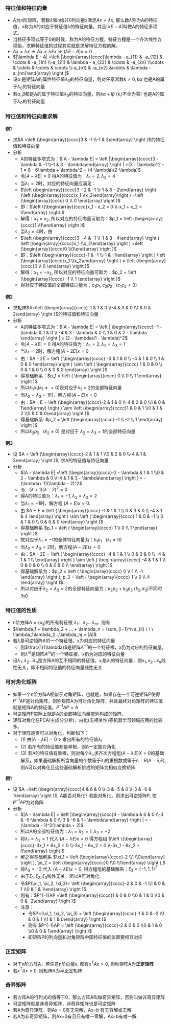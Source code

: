 ### 特征值和特征向量

- A为n阶矩阵，若数$\lambda$和n维非0列向量x满足$Ax=\lambda x$, 那么数$\lambda$称为A的特征值，x称为A的对应于特征值$\lambda$的特征向量。并且$|\lambda E - A|$叫做A的特征多项式。
- 当特征多项式等于0的时候，称为A的特征方程，特征方程是一个齐次线性方程组，求解特征值的过程其实就是求解特征方程的解。
- $Ax = \lambda x \Rightarrow Ax = \lambda Ex \Rightarrow (\lambda E - A)x = 0$
- $|\lambda E - A| =\left |\begin{array}{cccc}\lambda - a_{11} & -a_{12} & \cdots & -a_{1n} \\-a_{21} & \lambda - a_{22} & \cdots & -a_{2n} \\\cdots & \cdots & \cdots & \cdots \\-a_{n1} & -a_{n2} &\cdots & \lambda - a_{nn}\end{array} \right |$
- 设$\alpha$ 是矩阵A的属性特征值$\lambda_0$的特征向量，则对任意常数$k \neq 0, k \alpha$ 也是A的属于$\lambda_0$的特征向量
- 若$\alpha, \beta$都是A的属于特征值$\lambda_0$的特征向量，则$k\alpha + l\beta$ (k,l不全为零) 也是A的属于$\lambda_0$的特征向量

### 特征值和特征向量求解

**例1**

- 求$A =\left (\begin{array}{cccc}3 & -1 \\-1 & 3\end{array} \right )$的特征值和特征向量
- 分析
    * A的特征多项式为：$|A - \lambda E| = \left |\begin{array}{cccc}3 - \lambda & -1 \\-1 & 3 - \lambda\end{array} \right | =(3 - \lambda)^2 - 1 = 8 - 6\lambda + \lambda^2 = (4-\lambda)(2-\lambda)$
    * 令$|A - \lambda E| = 0$ 得A的特征值为：$\lambda_1 = 2, \lambda_2 = 4$
    * 当$\lambda_1 = 2$时，对应的特征向量应满足：
    * $\left (\begin{array}{cccc}3 - 2 & -1 \\-1 & 3 - 2\end{array} \right )\left (\begin{array}{cccc}x_1 \\x_2\end{array}\right ) =\left (\begin{array}{cccc} 0 \\ 0 \end{array} \right )$
    * 即：$\left \{\begin{array}{cccc}x_1 - x_2 = 0 \\-x_1 + x_2 = 0\end{array} \right.$
    * 解得：$x_1 = x_2$, 所以对应的特征向量可取为：$p_1 = \left (\begin{array}{cccc}1 \\1\end{array} \right )$
    * 当$\lambda_2 = 4$时，由
    * $\left (\begin{array}{cccc}3 - 4 & -1 \\-1 & 3 - 4\end{array} \right ) \left (\begin{array}{cccc}x_1 \\x_2\end{array} \right ) =\left (\begin{array}{cccc}0 \\0\end{array} \right )$
    * 即：$\left (\begin{array}{cccc}-1 & -1 \\-1 & -1\end{array} \right ) \left (\begin{array}{cccc}x_1 \\x_2\end{array} \right ) = \left (\begin{array}{cccc}0 \\ 0 \end{array} \right )$
    * 解得：$x_1 = -x_2$, 所以对应的特征向量可取为：$p_2 = \left (\begin{array}{cccc} -1 \\ 1 \end{array} \right )$
    * 得对应于特征值的全部特征向量为：$c_1p_1, c_2p_2 \ \ \ (c_1c_2 \neq 0)$

**例2**

- 求矩阵$A=\left (\begin{array}{cccc}-1 & 1 & 0 \\-4 & 3 & 0 \\1 & 0 & 2\end{array} \right )$的特征值和特征向量
- 分析
    * A的特征多项式为：$|A - \lambda E| = \left | \begin{array}{cccc} -1 -\lambda & 1 & 0 \\ -4 & 3 - \lambda & 0 \\ 1 & 0 & 2 - \lambda \end{array}  \right | = (2 - \lambda)(1 - \lambda)^2$
    * 令$|A - \lambda E| = 0$ 得A的特征值为：$\lambda_1 = 2, \lambda_2 = \lambda_3 = 1$
    * 当$\lambda_1 = 2$时，解方程$(A - 2E)x = 0$
    * 由：$A - 2E = \left ( \begin{array}{cccc} -3 & 1 & 0 \\ -4 & 1 & 0 \\ 1 & 0 & 0 \end{array}  \right ) \sim \left ( \begin{array}{cccc} 1 & 0 & 0 \\ 0 & 1 & 0 \\ 0 & 0 & 0 \end{array}  \right )$
    * 得基础解系：$p_1 = \left ( \begin{array}{cccc} 0 \\ 0 \\ 1 \end{array}  \right )$
    * 所以$k_1p_1 (k_1 \neq = 0)$是对应于$\lambda_1 = 2$的全部特征向量
    * 当$\lambda_2 = \lambda_3 = 1$时，解方程$(A - E)x = 0$
    * 由：$A - E = \left (\begin{array}{cccc}-2 & 1 & 0 \\-4 & 2 & 0 \\1 & 0 & 1\end{array} \right ) \sim \left (\begin{array}{cccc}1 & 0 & 1 \\0 & 1 & 2 \\0 & 0 & 0\end{array} \right )$
    * 得基础解系: $p_2 = \left (\begin{array}{cccc} -1 \\ -2 \\ 1 \end{array} \right )$
    * 所以$k_2p_2 \ \ \ (k_2 \neq 0)$ 是对应于 $\lambda_2 = \lambda_3 = 1$的全部特征向量

**例3**

- 设 $A = \left (\begin{array}{cccc}-2 & 1 & 1 \\0 & 2 & 0 \\-4 & 1 & 3\end{array} \right )$, 求A的特征值与特征向量
- 分析
    * $|A - \lambda E| =\left |\begin{array}{cccc}-2 - \lambda & 1 & 1 \\0 & 2 - \lambda & 0 \\-4 & 1 & 3 - \lambda\end{array} \right | = -(\lambda+ 1)(\lambda - 2)^2$
    * 令 $-(\lambda + 1) (\lambda - 2)^2 = 0$
    * 得A的特征值为：$\lambda_1 = -1, \lambda_2 = \lambda_3 = 2$
    * 当$\lambda_1 = -1$时，解方程 $(A + E)x = 0$.
    * 由 $A + E = \left ( \begin{array}{cccc} -1 & 1 & 1 \\ 0 & 3 & 0 \\ -4 & 1 & 4 \end{array}  \right ) \sim \left ( \begin{array}{cccc} 1 & 0 & -1 \\ 0 & 1 & 0 \\ 0 & 0 & 0 \end{array}  \right )$
    * 得基础解系 $p_1 = \left ( \begin{array}{cccc} 1 \\ 0 \\ 1 \end{array}  \right )$
    * 故对应于$\lambda_1 = -1$的全体特征向量为：$k_1 p_1 \ \ \ (k_1 \neq 0)$
    * 当$\lambda_2 = \lambda_3 = 2$时，解方程$(A - 2E)x = 0$
    * 由：$A - 2E = \left ( \begin{array}{cccc} -4 & 1 & 1 \\ 0 & 0 & 0 \\ -4 & 1 & 1 \\ \end{array}  \right ) \sim \left ( \begin{array}{cccc} -4 & 1 & 1 \\ 0 & 0 & 0 \\ 0 & 0 & 0 \\ \end{array}  \right )$
    * 得基础解系为：$p_2 = \left ( \begin{array}{cccc} 0 \\ 1 \\ -1 \end{array}  \right ), p_3 = \left ( \begin{array}{cccc} 1 \\ 0 \\ 4 \end{array}  \right )$
    * 所以对应于$\lambda_2 = \lambda_3 = 2$的全部特征向量为：$k_2p_2 + k_3p_3$ ($k_2, k_3$)不同时为0

### 特征值的性质

- n阶方阵$A=(a_{ij})$的所有特征根 $\lambda_1、\lambda_2 ... \lambda_n$，则有 
- $\lambda_1 + \lambda_2 + ... + \lambda_n = \sum_{i=1}^n a_{ii} \ \ \ \lambda_1\lambda_2...\lambda_nj = |A|$
- 若$\lambda$是可逆矩阵A的一个特征根，x为对应的特征向量
    * 则$\frac{1}{\lambda}$是矩阵$A^{-1}$的一个特征根，x仍为对应的特征向量。
    * 则$\lambda^m$是矩阵$A^m$的一个特征根，x仍为对应的特征向量
- 设$\lambda_1, \lambda_2... \lambda_n$是方阵A的互不相同的特征值，$x_i$是$\lambda_i$的特征向量，则$x_1, x_2...x_n$线性无关，即不相同特征值的特征向量线性无关

### 可对角化矩阵

- 如果一个n阶方阵A相似于对角矩阵，也就是，如果存在一个可逆矩阵P使得$P^{-1}$AP是对角矩阵，则称矩阵A为可对角化矩阵，并且最终对角矩阵的特征值就是矩阵A的特征值。$P^{-1}AP = A$
- 可逆矩阵P实际上就是A的全部特征向量按列构成的矩阵。
- 矩阵对角化在PCA(主成分分析)、白化(去相关性)等机器学习领域应用的比较多。
- 对于矩阵是否可以对角化，判断如下：
    * (1) 由$|A - \lambda E| = 0 \Rightarrow$ 求出所有的特征值$\lambda_i$
    * (2) 若所有的特征值都是单根，则A一定能对角化
    * (3) 若A的特征值有重根，则对每个$\lambda_i$,求齐次方程组$(A - \lambda_i E)X = 0$的基础解系，如果基础解析所含向量的个数等于$\lambda_i$的重根数或等于$n-R(A - \lambda_iE)$, 则A可以对角化且这些基础解析排成的矩阵为相似变换矩阵

**例1**

- 设 $A =\left (\begin{array}{cccc}4 & 6 & 0 \\-3 & -5 & 0 \\-3 & -6 & 1\end{array} \right )$, A能否对角化? 若能对角化，则求出可逆矩阵P, 使$P^{-1}AP$为对角阵
- 分析
    * $|A - \lambda E| = \left |\begin{array}{cccc}4 - \lambda & 6 & 0 \\-3 & -5-\lambda & 0 \\-3 & -6 & 1 - \lambda\end{array} \right | = - (\lambda - 1)^2(\lambda + 2)$
    * 所以A的全部特征值为：$\lambda_1 = \lambda_2 = 1, \lambda_3 = -2$
    * 将$\lambda_1 = \lambda_2 = 1$ 代入 $(A - \lambda E)x = 0$ 得方程组 $\left \{\begin{array}{cccc}-3x_1 + 6x_2 = 0 \\-3x_1 - 6x_2 = 0 \\-3x_1 - 6x_2 = 0\end{array} \right.$
    * 解之得基础解系 $\xi_1 = \left (\begin{array}{cccc}-2 \\1 \\0\end{array} \right ), \xi_2 = \left (\begin{array}{cccc}0 \\0 \\1\end{array} \right ),$
    * 将$\lambda_3 = -2$ 代入 $(A - \lambda E)x = 0$, 得方程组的基础解系：$\xi_3 = (-1, 1, 1)^T$
    * 由于$\xi_1, \xi_2, \xi_3$线性无关，所以A可对角化.
    * 令$P(\xi_1, \xi_2, \xi_3)= \left (\begin{array}{cccc}-2 & 0 & -1 \\1 & 0 & 1 \\0 & 1 & 1\end{array} \right )$
    * 则有：$P^{-1}AP =\left (\begin{array}{cccc}1 & 0 & 0 \\0 & 1 & 0 \\0 & 0 & -2\end{array} \right )$
    * 注意：
        * 令$P=(\xi_1, \xi_2, \xi_3) = \left (\begin{array}{cccc}-1 & 0 & -2 \\1 & 0 & 1 \\1 & 1 & 0\end{array} \right )$
        * 则有 $P^{-1}AP = \left (\begin{array}{cccc}-2 & 0 & 0 \\0 & 1 & 0 \\0 & 0 & 1\end{array} \right )$
        * 即矩阵P的列向量和对角矩阵中国特征值的位置要相互对应

### 正定矩阵

- 对于n阶方阵A，若任意n阶向量x, 都有$x^TAx > 0$, 则称矩阵A为**正定矩阵**
- 若$x^TAx \geq 0$, 则矩阵A为半正定矩阵

### 奇异矩阵

- 若方阵A的行列式的值等于0，那么方阵A叫做奇异矩阵，否则叫做非奇异矩阵
- 可逆矩阵就是非奇异矩阵，非奇异矩阵也是可逆矩阵
- 若A为奇异矩阵，则Ax = 0有无穷解，Ax=b 有无穷解或无解
- 若A为非奇异矩阵，则Ax=0有且只有唯一零解，Ax=b有唯一解